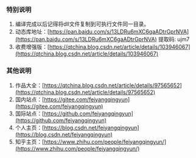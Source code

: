 ﻿### 特别说明
1. 编译完成以后记得将dll文件复制到可执行文件同一目录。
2. 动态库地址：[https://pan.baidu.com/s/13LDRu6mXC6gaADtrGprNVA](https://pan.baidu.com/s/13LDRu6mXC6gaADtrGprNVA) 提取码: ujm7
3. 收费增强版：[https://qtchina.blog.csdn.net/article/details/103946067](https://qtchina.blog.csdn.net/article/details/103946067)

### 其他说明
1. 作品大全：[https://qtchina.blog.csdn.net/article/details/97565652](https://qtchina.blog.csdn.net/article/details/97565652)
2. 国内站点：[https://gitee.com/feiyangqingyun](https://gitee.com/feiyangqingyun)
3. 国际站点：[https://github.com/feiyangqingyun](https://github.com/feiyangqingyun)
4. 个人主页：[https://blog.csdn.net/feiyangqingyun](https://blog.csdn.net/feiyangqingyun)
5. 知乎主页：[https://www.zhihu.com/people/feiyangqingyun/](https://www.zhihu.com/people/feiyangqingyun/)